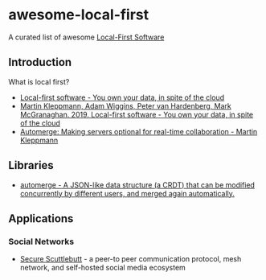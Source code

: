 # awesome-local-first

A curated list of awesome [Local-First Software](https://www.inkandswitch.com/local-first/)

## Introduction

What is local first?

- [Local-first software - You own your data, in spite of the cloud](https://www.inkandswitch.com/local-first/)
- [Martin Kleppmann, Adam Wiggins, Peter van Hardenberg, Mark McGranaghan. 2019. Local-first software - You own your data, in spite of the cloud](https://martin.kleppmann.com/papers/local-first.pdf)
- [Automerge: Making servers optional for real-time collaboration - Martin Kleppmann](https://www.youtube.com/watch?v=PHz17gwiOc8)

## Libraries

- [automerge - A JSON-like data structure (a CRDT) that can be modified concurrently by different users, and merged again automatically.](https://github.com/automerge/automerge)

## Applications

### Social Networks

- [Secure Scuttlebutt](https://scuttlebutt.nz/) - a peer-to peer communication protocol, mesh network, and self-hosted social media ecosystem
